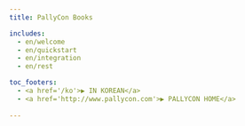 ```yaml
---
title: PallyCon Books 

includes:  
  - en/welcome
  - en/quickstart
  - en/integration
  - en/rest

toc_footers: 
  - <a href='/ko'>▶ IN KOREAN</a> 
  - <a href='http://www.pallycon.com'>▶ PALLYCON HOME</a> 
 
---
```

 

















